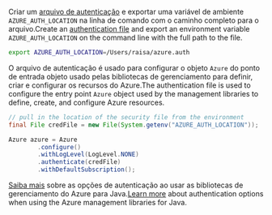 <span data-ttu-id="8cf18-101">Criar um [arquivo de autenticação](../java-sdk-azure-authenticate.md#mgmt-file) e exportar uma variável de ambiente `AZURE_AUTH_LOCATION` na linha de comando com o caminho completo para o arquivo.</span><span class="sxs-lookup"><span data-stu-id="8cf18-101">Create an [authentication file](../java-sdk-azure-authenticate.md#mgmt-file) and export an environment variable `AZURE_AUTH_LOCATION` on the command line with the full path to the file.</span></span>

```bash
export AZURE_AUTH_LOCATION=/Users/raisa/azure.auth
```

<span data-ttu-id="8cf18-102">O arquivo de autenticação é usado para configurar o objeto `Azure` do ponto de entrada objeto usado pelas bibliotecas de gerenciamento para definir, criar e configurar os recursos do Azure.</span><span class="sxs-lookup"><span data-stu-id="8cf18-102">The authentication file is used to configure the entry point `Azure` object used by the management libraries to define, create, and configure Azure resources.</span></span>

```java
// pull in the location of the security file from the environment 
final File credFile = new File(System.getenv("AZURE_AUTH_LOCATION"));

Azure azure = Azure
        .configure()
        .withLogLevel(LogLevel.NONE)
        .authenticate(credFile)
        .withDefaultSubscription();
```

<span data-ttu-id="8cf18-103">[Saiba mais](../java-sdk-azure-authenticate.md#mgmt-auth) sobre as opções de autenticação ao usar as bibliotecas de gerenciamento do Azure para Java.</span><span class="sxs-lookup"><span data-stu-id="8cf18-103">[Learn more](../java-sdk-azure-authenticate.md#mgmt-auth) about authentication options when using the Azure management libraries for Java.</span></span>